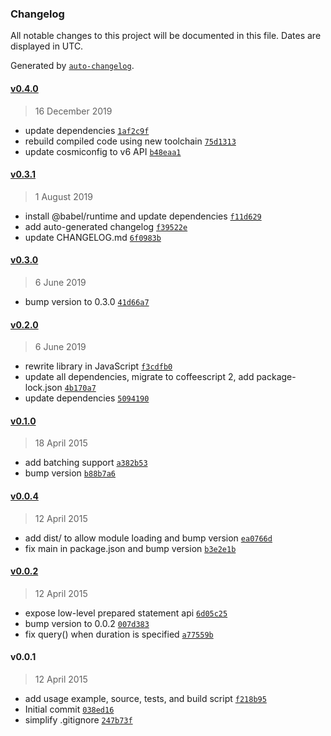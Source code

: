 ### Changelog

All notable changes to this project will be documented in this file. Dates are displayed in UTC.

Generated by [`auto-changelog`](https://github.com/CookPete/auto-changelog).

#### [v0.4.0](https://github.com/ayan4m1/pg-redis/compare/v0.3.1...v0.4.0)

> 16 December 2019

- update dependencies [`1af2c9f`](https://github.com/ayan4m1/pg-redis/commit/1af2c9f2c33e786c0042dd3db113c44766b32c61)
- rebuild compiled code using new toolchain [`75d1313`](https://github.com/ayan4m1/pg-redis/commit/75d131349c792979136e84da3a8fd5771982e0c7)
- update cosmiconfig to v6 API [`b48eaa1`](https://github.com/ayan4m1/pg-redis/commit/b48eaa15eff4d31cd419c900bc78b28d9a237313)

#### [v0.3.1](https://github.com/ayan4m1/pg-redis/compare/v0.3.0...v0.3.1)

> 1 August 2019

- install @babel/runtime and update dependencies [`f11d629`](https://github.com/ayan4m1/pg-redis/commit/f11d629e31e71c038fdd00a6ce6829adf3f3c87c)
- add auto-generated changelog [`f39522e`](https://github.com/ayan4m1/pg-redis/commit/f39522e612d72dd325e6489c79019ff1d7fec894)
- update CHANGELOG.md [`6f0983b`](https://github.com/ayan4m1/pg-redis/commit/6f0983b6a2ede8711fac9522e5d2c48171e33d1c)

#### [v0.3.0](https://github.com/ayan4m1/pg-redis/compare/v0.2.0...v0.3.0)

> 6 June 2019

- bump version to 0.3.0 [`41d66a7`](https://github.com/ayan4m1/pg-redis/commit/41d66a7f43d375445b49a15b2250597dfda9b0d4)

#### [v0.2.0](https://github.com/ayan4m1/pg-redis/compare/v0.1.0...v0.2.0)

> 6 June 2019

- rewrite library in JavaScript [`f3cdfb0`](https://github.com/ayan4m1/pg-redis/commit/f3cdfb07ef3141622258fd730bbbf91613d13bd1)
- update all dependencies, migrate to coffeescript 2, add package-lock.json [`4b170a7`](https://github.com/ayan4m1/pg-redis/commit/4b170a7572026fdd816815fa4e958f59f3698a93)
- update dependencies [`5094190`](https://github.com/ayan4m1/pg-redis/commit/50941909d532bf40d9ddaa616cbc842e64d8c416)

#### [v0.1.0](https://github.com/ayan4m1/pg-redis/compare/v0.0.4...v0.1.0)

> 18 April 2015

- add batching support [`a382b53`](https://github.com/ayan4m1/pg-redis/commit/a382b53ae2dbde60328931e98a3e9b0d4caf7050)
- bump version [`b88b7a6`](https://github.com/ayan4m1/pg-redis/commit/b88b7a65d1041ffc9dd7e54f56eb933cb4b3b5b1)

#### [v0.0.4](https://github.com/ayan4m1/pg-redis/compare/v0.0.2...v0.0.4)

> 12 April 2015

- add dist/ to allow module loading and bump version [`ea0766d`](https://github.com/ayan4m1/pg-redis/commit/ea0766d1bbe0e97bb39798f545d57433b73114d4)
- fix main in package.json and bump version [`b3e2e1b`](https://github.com/ayan4m1/pg-redis/commit/b3e2e1b0057c86c2ab528acee2272704a95c3788)

#### [v0.0.2](https://github.com/ayan4m1/pg-redis/compare/v0.0.1...v0.0.2)

> 12 April 2015

- expose low-level prepared statement api [`6d05c25`](https://github.com/ayan4m1/pg-redis/commit/6d05c25c9f7c50b1eb18effa49cd7a763da4fbd3)
- bump version to 0.0.2 [`007d383`](https://github.com/ayan4m1/pg-redis/commit/007d383598bc338a7bb539d0d5b416f53c850fcd)
- fix query() when duration is specified [`a77559b`](https://github.com/ayan4m1/pg-redis/commit/a77559bb4f7d4daa165634f72ed953bcbb20dc4c)

#### v0.0.1

> 12 April 2015

- add usage example, source, tests, and build script [`f218b95`](https://github.com/ayan4m1/pg-redis/commit/f218b952c6d5df3f5e76d2bd27285d8e8ab5ed31)
- Initial commit [`038ed16`](https://github.com/ayan4m1/pg-redis/commit/038ed1652e85e091d1a9df6b535616df4231487c)
- simplify .gitignore [`247b73f`](https://github.com/ayan4m1/pg-redis/commit/247b73fca447b67239b9a4c5788a0e2a62e04ef6)
